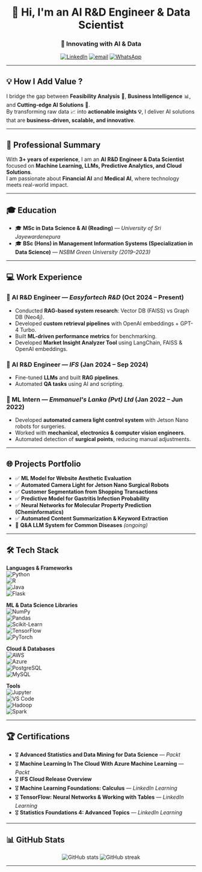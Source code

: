 <!-- Profile Header -->
<h1 align="center">👋 Hi, I'm an AI R&D Engineer & Data Scientist</h1>
<h3 align="center">🚀 Innovating with AI & Data</h3>

<p align="center">
  <a href="https://linkedin.com"><img src="https://img.shields.io/badge/LinkedIn-blue?logo=linkedin&logoColor=white" alt="LinkedIn"/></a>
  <a href="mailto:email@example.com"><img src="https://img.shields.io/badge/Email-D14836?logo=gmail&logoColor=white" alt="email"/></a>
  <a href="https://wa.me/"><img src="https://img.shields.io/badge/WhatsApp-25D366?logo=whatsapp&logoColor=white" alt="WhatsApp"/></a>
</p>

---

## 💡 How I Add Value ?
I bridge the gap between **Feasibility Analysis** 🧐, **Business Intelligence** 📊, and **Cutting-edge AI Solutions** 🤖.  
By transforming raw data 📈 into **actionable insights 💡**, I deliver AI solutions that are **business-driven, scalable, and innovative**.

---

## 🌟 Professional Summary
With **3+ years of experience**, I am an **AI R&D Engineer & Data Scientist** focused on **Machine Learning, LLMs, Predictive Analytics, and Cloud Solutions**.  
I am passionate about **Financial AI** and **Medical AI**, where technology meets real-world impact.

---

## 🎓 Education
- 🎓 **MSc in Data Science & AI (Reading)** — *University of Sri Jayewardenepura*  
- 🎓 **BSc (Hons) in Management Information Systems (Specialization in Data Science)** — *NSBM Green University (2019–2023)*

---

## 💻 Work Experience

### 🔴 AI R&D Engineer — *Easyfortech R&D* (Oct 2024 – Present)
- Conducted **RAG-based system research**: Vector DB (FAISS) vs Graph DB (Neo4j).  
- Developed **custom retrieval pipelines** with OpenAI embeddings + GPT-4 Turbo.  
- Built **ML-driven performance metrics** for benchmarking.  
- Developed **Market Insight Analyzer Tool** using LangChain, FAISS & OpenAI embeddings.  

### 🔴 AI R&D Engineer — *IFS* (Jan 2024 – Sep 2024)
- Fine-tuned **LLMs** and built **RAG pipelines**.  
- Automated **QA tasks** using AI and scripting.  

### 🔴 ML Intern — *Emmanuel's Lanka (Pvt) Ltd* (Jan 2022 – Jun 2022)
- Developed **automated camera light control system** with Jetson Nano robots for surgeries.  
- Worked with **mechanical, electronics & computer vision engineers**.  
- Automated detection of **surgical points**, reducing manual adjustments.

---

## 🌐 Projects Portfolio
- ✅ **ML Model for Website Aesthetic Evaluation**  
- ✅ **Automated Camera Light for Jetson Nano Surgical Robots**  
- ✅ **Customer Segmentation from Shopping Transactions**  
- ✅ **Predictive Model for Gastritis Infection Probability**  
- ✅ **Neural Networks for Molecular Property Prediction (Cheminformatics)**  
- ✅ **Automated Content Summarization & Keyword Extraction**  
- 🔄 **Q&A LLM System for Common Diseases** *(ongoing)*

---

## 🛠️ Tech Stack

**Languages & Frameworks**  
![Python](https://img.shields.io/badge/Python-3776AB?logo=python&logoColor=white)  
![R](https://img.shields.io/badge/R-276DC3?logo=r&logoColor=white)  
![Java](https://img.shields.io/badge/Java-007396?logo=java&logoColor=white)  
![Flask](https://img.shields.io/badge/Flask-000000?logo=flask&logoColor=white)  

**ML & Data Science Libraries**  
![NumPy](https://img.shields.io/badge/Numpy-013243?logo=numpy&logoColor=white)  
![Pandas](https://img.shields.io/badge/Pandas-150458?logo=pandas&logoColor=white)  
![Scikit-Learn](https://img.shields.io/badge/Scikit--Learn-F7931E?logo=scikit-learn&logoColor=white)  
![TensorFlow](https://img.shields.io/badge/TensorFlow-FF6F00?logo=tensorflow&logoColor=white)  
![PyTorch](https://img.shields.io/badge/PyTorch-EE4C2C?logo=pytorch&logoColor=white)

**Cloud & Databases**  
![AWS](https://img.shields.io/badge/AWS-232F3E?logo=amazon-aws&logoColor=white)  
![Azure](https://img.shields.io/badge/Azure-0078D4?logo=microsoft-azure&logoColor=white)  
![PostgreSQL](https://img.shields.io/badge/PostgreSQL-316192?logo=postgresql&logoColor=white)  
![MySQL](https://img.shields.io/badge/MySQL-4479A1?logo=mysql&logoColor=white)

**Tools**  
![Jupyter](https://img.shields.io/badge/Jupyter-F37626?logo=jupyter&logoColor=white)  
![VS Code](https://img.shields.io/badge/VS%20Code-007ACC?logo=visual-studio-code&logoColor=white)  
![Hadoop](https://img.shields.io/badge/Hadoop-66CCFF?logo=apache-hadoop&logoColor=black)  
![Spark](https://img.shields.io/badge/Spark-E25A1C?logo=apachespark&logoColor=white)

---

## 🏆 Certifications
- 🎖 **Advanced Statistics and Data Mining for Data Science** — *Packt*
- 🎖 **Machine Learning In The Cloud With Azure Machine Learning** — *Packt*
- 🎖 **IFS Cloud Release Overview**  
- 🎖 **Machine Learning Foundations: Calculus** — *LinkedIn Learning*  
- 🎖 **TensorFlow: Neural Networks & Working with Tables** — *LinkedIn Learning*  
- 🎖 **Statistics Foundations 4: Advanced Topics** — *LinkedIn Learning* 

---

## 📊 GitHub Stats
<p align="center">
  <img src="https://github-readme-stats.vercel.app/api?username=warunasrinath&show_icons=true&theme=tokyonight" alt="GitHub stats"/>
  <img src="https://github-readme-streak-stats.herokuapp.com?user=warunasrinath&theme=tokyonight" alt="GitHub streak"/>
</p>

---

